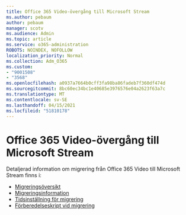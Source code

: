 ```yaml
---
title: Office 365 Video-övergång till Microsoft Stream
ms.author: pebaum
author: pebaum
manager: scotv
ms.audience: Admin
ms.topic: article
ms.service: o365-administration
ROBOTS: NOINDEX, NOFOLLOW
localization_priority: Normal
ms.collection: Adm_O365
ms.custom:
- "9001508"
- "3568"
ms.openlocfilehash: a0937a7664b0cff3fa98ba86fadeb7f360df474d
ms.sourcegitcommit: 8bc60ec34bc1e40685e3976576e04a2623f63a7c
ms.translationtype: MT
ms.contentlocale: sv-SE
ms.lasthandoff: 04/15/2021
ms.locfileid: "51810178"
---
```

# <a name="office-365-video-transition-to-microsoft-stream"></a>Office 365 Video-övergång till Microsoft Stream

Detaljerad information om migrering från Office 365 Video till Microsoft Stream finns i:

- [Migreringsöversikt](https://docs.microsoft.com/stream/migrate-from-office-365)
- [Migreringsinformation](https://docs.microsoft.com/stream/migration-experience)
- [Tidsinställning för migrering](https://docs.microsoft.com/stream/migration-o365video-timing-setting)
- [Förberedelseskript vid migrering](https://docs.microsoft.com/stream/migration-o365video-prep)
